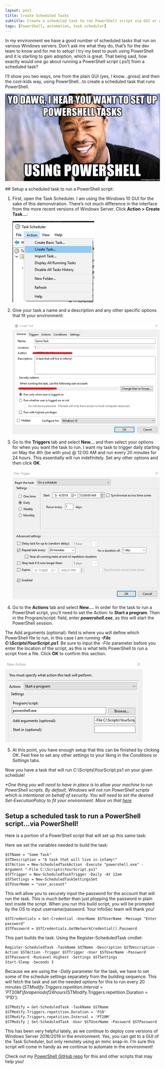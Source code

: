 ```yaml
---
layout: post
title: Create Scheduled Tasks
subtitle: Create a scheduled task to run PowerShell script via GUI or with PowerShell.
tags: [PowerShell, automation, task scheduler]
---
```

In my environment we have a good number of scheduled tasks that run on various Windows servers. Don’t ask me what they do, that’s for the dev team to know and for me to setup! I try my best to push using PowerShell and it is starting to gain adoption, which is great. That being said, how exactly would one go about running a PowerShell script (.ps1) from a scheduled task?

I’ll show you two ways, one from the plain GUI (yes, I know…gross) and then the cool-kids way, using PowerShell…to create a scheduled task that runs PowerShell.
<p align="center">
  <img src="/img/posts/sched_task_tut_0.jpg">
</p>
## Setup a scheduled task to run a PowerShell script:

1. First, open the Task Scheduler. I am using the Windows 10 GUI for the sake of this demonstration.   There’s not much difference in the interface from the more recent versions of Windows Server. Click **Action > Create Task…**:
   
     ![Create Task](/img/posts/sched_task_tut_1.jpg)

2. Give your task a name and a description and any other specific options that fit your environment:
    
    ![Name task and other settings](/img/posts/sched_task_tut_2.png)

3. Go to the **Triggers** tab and select **New…** and then select your options for when you want the task to run. I want my task to trigger daily starting on May the 4th (be with you) @ 12:00 AM and run every 20 minutes for 24 hours. This essentially will run indefinitely. Set any other options and then click **OK**.
    
    ![Task trigger settings](/img/posts/sched_task_tut_3.jpg)

4. Go to the **Actions** tab and select **New…**. In order for the task to run a PowerShell script, you’ll need to set the Action: to **Start a program**. Then in the Program/script: field, enter **_powershell.exe_**, as this will start the PowerShell session.
   
The Add arguments (optional): field is where you will define which PowerShell file to run, in this case I am running **_-File C:\Scripts\YourScript.ps1_**. Be sure to input the _-File_ parameter before you enter the location of the script, as this is what tells PowerShell to run a script from a file. Click **OK** to confirm this section.
   
   ![Task Action settings](/img/posts/sched_task_tut_4.jpg)

5. At this point, you have enough setup that this can be finished by clicking *OK*. Feel free to set any other settings to your liking in the *Conditions* or *Settings* tabs.

Now you have a task that will run C:\Scripts\YourScript.ps1 on your given schedule!

_*One thing you will need to have in place is to allow your machine to run PowerShell scripts. By default, Windows will not run PowerShell scripts which is intentional on behalf of security. You will need to set the desired Set-ExecutionPolicy to fit your environment. More on that [here]( https://docs.microsoft.com/en-us/powershell/module/microsoft.powershell.security/set-executionpolicy?view=powershell-6)_

## Setup a scheduled task to run a PowerShell script…via PowerShell!

Here is a portion of a PowerShell script that will set up this same task:

Here we set the variables needed to build the task:
~~~
$STName = "Some Task"
$STDescription = "A task that will live in infamy!"
$STAction = New-ScheduledTaskAction -Execute "powershell.exe" -Argument "-File C:\Scripts\YourScript.ps1"
$STTrigger = New-ScheduledTaskTrigger -Daily -At 12am
$STSettings = New-ScheduledTaskSettingsSet
$STUserName = "user_account"
~~~
This will allow you to securely input the password for the account that will run the task. This is _much better_ than just plopping the password in plain text inside the script. When you run this build script, you will be prompted by the OS to input username/password. Your InfoSec team will thank you!
~~~
$STCredentials = Get-Credential -UserName $STUserName -Message "Enter password"
$STPassword = $STCredentials.GetNetworkCredential().Password
~~~
This part builds the task.  Using the Register-ScheduledTask cmdlet:
~~~
Register-ScheduledTask -TaskName $STName -Description $STDescription -Action $STAction -Trigger $STTrigger -User $STUserName -Password $STPassword -RunLevel Highest -Settings $STSettings
Start-Sleep -Seconds 3
~~~
Because we are using the _-Daily_ parameter for the task, we have to set some of the schedule settings separately from the building sequence. This will fetch the task and set the needed options for this to run every 20 minutes ($STModify.Triggers.repetition.Interval = 'PT20M') for a period of 24 hours ($STModify.Triggers.repetition.Duration = 'P1D'):
~~~
$STModify = Get-ScheduledTask -TaskName $STName
$STModify.Triggers.repetition.Duration = 'P1D'
$STModify.Triggers.repetition.Interval = 'PT20M'
$STModify | Set-ScheduledTask -User $STUserName -Password $STPassword
~~~
This has been very helpful lately, as we continue to deploy core versions of Windows Server 2016/2019 in the environment. Yes, you can get to a GUI of the Task Scheduler, but only remotely using an mmc snap-in. I’m sure this script will come in handy as we continue to automate in the environment!

Check out my [PowerShell GitHub repo](https://github.com/GeekLifeNow/PowerShell-Automation) for this and other scripts that may help you!
